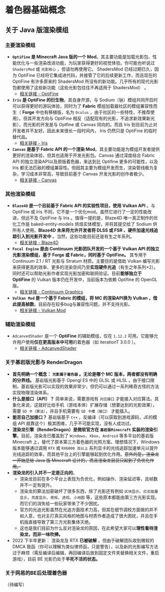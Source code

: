 # 着色器基础概念

## 关于 Java 版渲染模组

### 主要渲染模组

- **`OptiFine` 是 Minecraft Java 版的一个 Mod**。其主要功能是加载光影包、性能优化与一些渲染改进功能，为玩家获得更好的视觉体验。你可能也听说过 `ShadersMod` 或 `光影核心` ，但请勿再使用它。 ShadersMod 已经过期已久，因为 OptiFine 已经将它集成进代码，并接管了它的后续更新工作，而且现在的 OptiFine 有许多原来的 ShadersMod 所没有的新功能。几乎所有的现代光影包都使用了这些新功能（这些光影包往往不再适用于 ShadersMod） 。
  - [相关链接 - OptiFine](https://www.optifine.net/home)
- **`Iris` 是 OptiFine 的衍生物**。其自身开源，与 Sodium（钠）模组共同开启时可以获得更好的游玩体验，同时为了 **Fabric** 模组加载器社区的模组兼容性而生（ **Forge** 中也有移植版，名为 `Oculus` ，由于社区的一些特性，不推荐使用）。但其开发方向与 OptiFine 相反（适配现有的光影，不追求新效果新光影），而光影的开发是与 Optfine 或 Canvas 同向的。而且 Iris 到目前为止对开发者并不友好。因此未来很长一段时间内， Iris 仍然只是 OptiFine 的临时替代品。  
  - [相关链接 - Iris](https://irisshaders.net/)
- **`Canvas` 是基于 Fabric API 的一个渲染 Mod**。其主要功能是为模组开发者提供更好的渲染体验，但其也适用于开发光影包。Canvas 通过深度结合 Fabric API 的独立渲染API以及原版着色器，来达到比 Optifine 更多的可能性，以及 Iris 都无法匹敌的模组兼容性。但因其主要为模组开发而生，渲染管线极为复杂，学习成本非常高，导致目前基于 Canvas 开发光影的创作者极少。
  - [相关链接 - Canvas](https://github.com/vram-guild/canvas)

### 其他渲染模组

- **`Blaze4D` 是一个目前基于 Fabric API 的实验性项目，使用 Vulkan API** 。与 OptiFine 或 Iris 不同，它不是一个优化mod。虽然它进行了一定的性能改进，但远不及 OptiFine 与 Iris 。值得一提的是，Blaze4D 唯一真正制作的优化工作是 baked-entity-models 烘焙实体模型，并将其提交给了 Sodium 供所有人使用。**Blaze4D 未来将允许开发者将 DLSS 或 FSR 、硬件加速光线追踪引入到光影开发中** 。当然，这些功能目前还是有生之年系列。
  - [相关链接 - Blaze4D](https://github.com/KilnGraphics/Blaze4D)
- **`Focal Engine` 是由 Continuum 光影团队开发的一个基于 Vulkan API 的独立光影渲染模组，基于 Forge 或 Fabric，同时基于 OptiFine。** 其专用于 Continuum 2.1 / RT 光影与 Stratum 材质。主要目的是借助 Vulkan 编写光影来获得更高的效率、更多的渲染空间乃至**实现硬件光追**（有生之年系列×2）。同时还可以帮助光影作者实现光影加密和联网验证。目前**能够独立于 OptiFine** 的 Vulkan 版本仍在开发中，当前版本为依赖 Optifine 的 OpenGL 版。
  - [相关链接 - Continuum Graphics](https://continuum.graphics/)
- **`Vulkan Mod` 是一个基于 Fabric 的模组，将 MC 的渲染API换为 Vulkan ，借此提高帧数**。目前存在较多bug与兼容性问题，并不支持光影。
  - [相关链接 - Vulkan Mod](https://github.com/xCollateral/VulkanMod)

### 辅助渲染模组

- `AdcanvedShader` 是一个 **OptiFine** 的辅助模组，仅在 `1.12.2` 可用。它能够允许用户使用**仅在更高版本中可用**的着色器（如 iterationT 3.0.0 ）。
  - [相关链接 - AdcanvedShader](https://www.curseforge.com/minecraft/mc-mods/advancedshader)

### 关于基岩版光影与 RenderDragon

- **首先明确一个概念： `光影属于着色器` 。无论是哪个 MC 版本，两者都没有明确的分界线。** 基岩版光影基于 Opengl ES 中的 GLSL 或 HLSL 。由于接口限制，基岩版光影可以实现的效果非常少，但仍可以通过一系列稀奇古怪的方法实现物理渲染体系。
- **什么是接口（API）？** 简单来说，需要游戏有 `对应接口` 才能接入对应算法。具象化来说，这就好比给手机（游戏本体）扩展存储（想要达到的光影效果），需要 `SD 卡（算法）`，并且手机需要有  `SD 卡槽（接口）` 才能插入。
- **能否自己加接口？** 基岩版基于 `C++` ，反编译（可以获取到游戏源码，JE的模组 API 就靠这个）极其困难，几乎不可能实现，没有人成功过。
- **渲染龙引擎（RenderDragon）是微软官方在 `基岩版Minecraft` 实装的渲染引擎**。目前，渲染龙已覆盖到了 `Windows`、`Xbox`、`Android` 等多平台的基岩版 Minecraft 上，替代了原本第三方着色器的光照方案。理想情况下，Windows版本能够通过调用 `RTX` 或 `RX6000 及以上` 系列显卡的光线追踪加速单元以提升光线追踪的效率，而其他平台上的引擎能够起到优化作用。~~意外的是，渲染龙一开始是给 Java 版 Minecraft 设计的，而且渲染龙目前只起到了负优化作用。~~
- **渲染龙的引入并不一定是正向的**。
  - 渲染龙目前在多个平台上表现为负优化，例如操作、渲染延迟等，且帧数并不一定有提升。
  - 渲染龙的算法加密破坏了很多东西，除了光影还有例如 `区块显示`、`红石能量显示`、`亮度显示`、`夜视`、`透视`、`小地图` 等，这些原本都能由第三方光影实现。而它们的消失给一些玩家带来了不少困扰。
  - 官方的光追光影虽然在光追方面技术力高，但其在细节调校方面做的并不如人意，也对主打真实风格的地图与材质作者造成了很大困扰，并且在手机版直接导致了第三方光影集体灭绝。
  - 这也是我们目前为什么反对渲染龙的原因，在此希望大家可以**理性看待渲染龙，而非一味吹捧。**
- 2022 下半年更新： 渲染龙及 RTX **已被破解** ，但由于破解团队收到微软的 DMCA 致函（你可以理解为类似律师函，只是警告），以及新的光影编写方法过于麻烦（需反编译后编辑，再回编译后放到固定文件夹替换相关文件，重启游戏），目前 BE 光影仍处于**半死不活的状态。**

### 关于网易的BE后处理着色器

（待编写）
